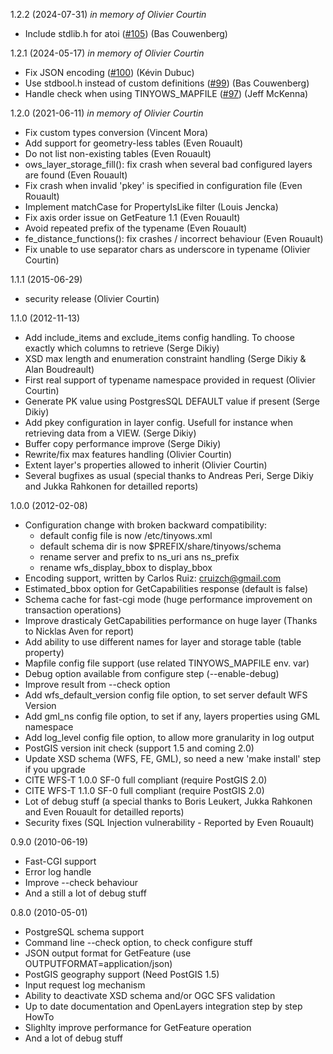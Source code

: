 1.2.2   (2024-07-31) *in memory of Olivier Courtin*
 - Include stdlib.h for atoi ([#105](https://github.com/MapServer/tinyows/pull/105)) (Bas Couwenberg)
 
1.2.1   (2024-05-17) *in memory of Olivier Courtin*
 - Fix JSON encoding ([#100](https://github.com/MapServer/tinyows/pull/100)) (Kévin Dubuc)
 - Use stdbool.h instead of custom definitions ([#99](https://github.com/MapServer/tinyows/pull/99)) (Bas Couwenberg)
 - Handle check when using TINYOWS_MAPFILE ([#97](https://github.com/MapServer/tinyows/pull/97)) (Jeff McKenna)
 
1.2.0   (2021-06-11) *in memory of Olivier Courtin*
 - Fix custom types conversion (Vincent Mora)
 - Add support for geometry-less tables (Even Rouault)
 - Do not list non-existing tables (Even Rouault)
 - ows_layer_storage_fill(): fix crash when several bad configured layers are found (Even Rouault)
 - Fix crash when invalid 'pkey' is specified in configuration file (Even Rouault)
 - Implement matchCase for PropertyIsLike filter (Louis Jencka)
 - Fix axis order issue on GetFeature 1.1 (Even Rouault)
 - Avoid repeated prefix of the typename (Even Rouault)
 - fe_distance_functions(): fix crashes / incorrect behaviour (Even Rouault)
 - Fix unable to use separator chars as underscore in typename (Olivier Courtin)
 
1.1.1   (2015-06-29)
 - security release (Olivier Courtin)

1.1.0   (2012-11-13)
 - Add include_items and exclude_items config handling. To choose exactly which columns to retrieve (Serge Dikiy)
 - XSD max length and enumeration constraint handling (Serge Dikiy & Alan Boudreault)
 - First real support of typename namespace provided in request (Olivier Courtin)
 - Generate PK value using PostgresSQL DEFAULT value if present (Serge Dikiy) 
 - Add pkey configuration in layer config. Usefull for instance when retrieving data from a VIEW. (Serge Dikiy)
 - Buffer copy performance improve (Serge Dikiy)
 - Rewrite/fix max features handling (Olivier Courtin)
 - Extent layer's properties allowed to inherit (Olivier Courtin)
 - Several bugfixes as usual (special thanks to Andreas Peri, Serge Dikiy and Jukka Rahkonen for detailled reports)

1.0.0   (2012-02-08)
 - Configuration change with broken backward compatibility:
    * default config file is now /etc/tinyows.xml
    * default schema dir is now $PREFIX/share/tinyows/schema 
    * rename server and prefix to ns_uri ans ns_prefix
    * rename wfs_display_bbox to display_bbox
 - Encoding support, written by Carlos Ruiz: cruizch@gmail.com
 - Estimated_bbox option for GetCapabilities response (default is false)
 - Schema cache for fast-cgi mode (huge performance improvement on transaction operations)
 - Improve drasticaly GetCapabilities performance on huge layer (Thanks to Nicklas Aven for report)
 - Add ability to use different names for layer and storage table (table property)
 - Mapfile config file support (use related TINYOWS_MAPFILE env. var)
 - Debug option available from configure step (--enable-debug) 
 - Improve result from --check option 
 - Add wfs_default_version config file option, to set server default WFS Version
 - Add gml_ns config file option, to set if any, layers properties using GML namespace
 - Add log_level config file option, to allow more granularity in log output
 - PostGIS version init check (support 1.5 and coming 2.0)
 - Update XSD schema (WFS, FE, GML), so need a new 'make install' step if you upgrade
 - CITE WFS-T 1.0.0 SF-0 full compliant (require PostGIS 2.0)
 - CITE WFS-T 1.1.0 SF-0 full compliant (require PostGIS 2.0)
 - Lot of debug stuff (a special thanks to Boris Leukert, Jukka Rahkonen and Even Rouault for detailled reports)
 - Security fixes (SQL Injection vulnerability - Reported by Even Rouault)

0.9.0   (2010-06-19)
 - Fast-CGI support
 - Error log handle
 - Improve --check behaviour
 - And a still a lot of debug stuff

0.8.0   (2010-05-01)
 - PostgreSQL schema support 
 - Command line --check option, to check configure stuff
 - JSON output format for GetFeature (use OUTPUTFORMAT=application/json)
 - PostGIS geography support (Need PostGIS 1.5) 
 - Input request log mechanism
 - Ability to deactivate XSD schema and/or OGC SFS validation 
 - Up to date documentation and OpenLayers integration step by step HowTo
 - Slighlty improve performance for GetFeature operation
 - And a lot of debug stuff
